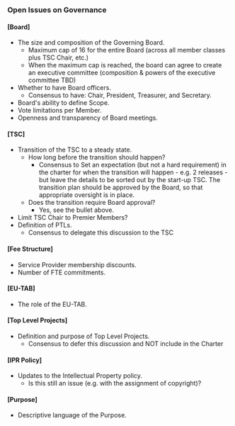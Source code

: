 
### Open Issues on Governance

#### \[Board\]
- The size and composition of the Governing Board.
	- Maximum cap of 16 for the entire Board (across all member classes plus TSC Chair, etc.) 
	- When the maximum cap is reached, the board can agree to create an executive committee (composition & powers of the executive committee TBD)
- Whether to have Board officers.
	- Consensus to have: Chair, President, Treasurer, and  Secretary. 
- Board's ability to define Scope.
- Vote limitations per Member.
- Openness and transparency of Board meetings.

#### \[TSC\]
- Transition of the TSC to a steady state.
	- How long before the transition should happen?
		- Consensus to Set an expectation (but not a hard requirement) in the charter for when the transition will happen - e.g. 2 releases - but leave the details to be sorted out by the start-up TSC. The transition plan should be approved by the Board, so that appropriate oversight is in place.
	- Does the transition require Board approval?
		- Yes, see the bullet above.  	
- Limit TSC Chair to Premier Members?
- Definition of PTLs.
	- Consensus to delegate this discussion to the TSC
 

#### \[Fee Structure\]
- Service Provider membership discounts.
- Number of FTE commitments.

#### \[EU-TAB\]
- The role of the EU-TAB.

#### \[Top Level Projects\]
- Definition and purpose of Top Level Projects.
	- Consensus to defer this discussion and NOT include in the Charter

#### \[IPR Policy\]
- Updates to the Intellectual Property policy.
	- Is this still an issue (e.g. with the assignment of copyright)?

#### \[Purpose\]
- Descriptive language of the Purpose.

